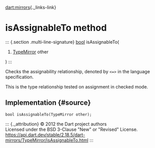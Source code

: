 [dart:mirrors](../../dart-mirrors/dart-mirrors-library){._links-link}

isAssignableTo method
=====================

::: {.section .multi-line-signature}
[bool](../../dart-core/bool-class) isAssignableTo(

1.  [TypeMirror](../typemirror-class) other

)
:::

Checks the assignability relationship, denoted by `<=>` in the language
specification.

This is the type relationship tested on assignment in checked mode.

Implementation {#source}
--------------

``` {.language-dart data-language="dart"}
bool isAssignableTo(TypeMirror other);
```

::: {._attribution}
© 2012 the Dart project authors\
Licensed under the BSD 3-Clause \"New\" or \"Revised\" License.\
<https://api.dart.dev/stable/2.18.5/dart-mirrors/TypeMirror/isAssignableTo.html>
:::
